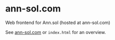 # ann-sol.com

Web frontend for Ann.sol (hosted at ann-sol.com)

See [ann-sol.com](ann-sol.com) or `index.html` for an overview.

